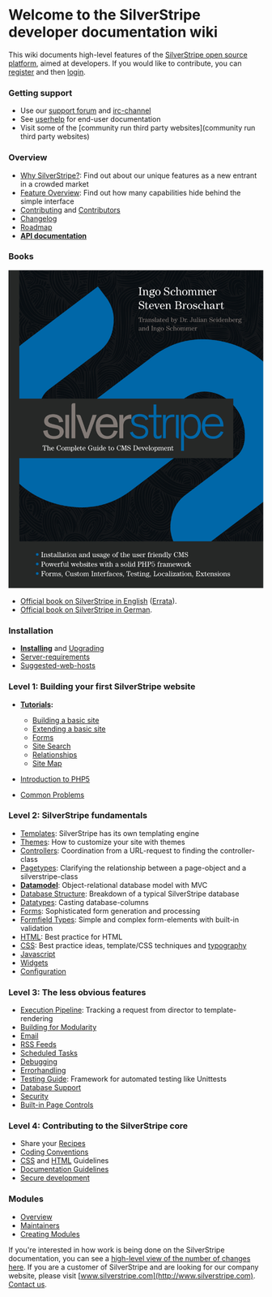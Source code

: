# Welcome to the SilverStripe developer documentation wiki

This wiki documents high-level features of the [SilverStripe open source platform](http://www.silverstripe.org), aimed
at developers. 
If you would like to contribute, you can [register](http://doc.silverstripe.com/doku.php?id=start&do=register) and then
[login](http://doc.silverstripe.com/doku.php?do=login&id=start).


###  Getting support

*  Use our [support forum](http://www.silverstripe.com/silverstripe-forum/) and [irc-channel](IRC)
*  See [userhelp](http://userhelp.silverstripe.com) for end-user documentation
*  Visit some of the [community run third party websites](community run third party websites)
    

### Overview

*  [Why SilverStripe?](http://silverstripe.com/overview/): Find out about our unique features as a new entrant in a
crowded market
*  [Feature Overview](http://silverstripe.com/overview/): Find out how many capabilities hide behind the simple
interface
*  [Contributing](http://www.silverstripe.com/how-to-contribute/) and [Contributors](Contributors)
*  [Changelog](Changelog)
*  [Roadmap](http://open.silverstripe.com/roadmap)
*  **[API documentation](http://api.silverstripe.org/current)**







###  Books

[![](images/silverstripe-cms-book-front-cover-design-june2009preview.png)](http://www.silverstripe.org/silverstripe-book)

*  [Official book on SilverStripe in English](http://www.silverstripe.org/silverstripe-book)
([Errata](silverstripe-book-errata)).
*  [Official book on SilverStripe in German](http://www.silverstripe.org/das-silverstripe-buch).


###  Installation

*  **[Installing](installation)** and [Upgrading](Upgrading) 
*  [Server-requirements](Server-requirements)
*  [Suggested-web-hosts](Suggested-web-hosts)



### Level 1: Building your first SilverStripe website

*  **[Tutorials](tutorials):**
    - [Building a basic site](tutorial/1-building-a-basic-site)
    - [Extending a basic site](tutorial/2-extending-a-basic-site)
    - [Forms](tutorial/3-forms)
    - [Site Search](tutorial/4-site-search)
    - [Relationships](tutorial/5-dataobject-relationship-management)
    - [Site Map](tutorial/site-map)

*  [Introduction to PHP5](http://devzone.zend.com/node/view/id/627)
*  [Common Problems](common-problems)




### Level 2: SilverStripe fundamentals

*  [Templates](templates): SilverStripe has its own templating engine
*  [Themes](themes): How to customize your site with themes
*  [Controllers](controllers): Coordination from a URL-request to finding the controller-class
*  [Pagetypes](page-types): Clarifying the relationship between a page-object and a silverstripe-class
*  **[Datamodel](datamodel)**: Object-relational database model with MVC
*  [Database Structure](database-structure): Breakdown of a typical SilverStripe database
*  [Datatypes](data-types): Casting database-columns
*  [Forms](form): Sophisticated form generation and processing
*  [Formfield Types](form-field-types): Simple and complex form-elements with built-in validation
*  [HTML](html): Best practice for HTML
*  [CSS](css): Best practice ideas, template/CSS techniques and [typography](typography)
*  [Javascript](javascript)
*  [Widgets](widgets)
*  [Configuration](configuration)



### Level 3: The less obvious features

*  [Execution Pipeline](execution-pipeline): Tracking a request from director to template-rendering
*  [Building for Modularity](building-for-modularity)
*  [Email](email)
*  [RSS Feeds](rssfeed)
*  [Scheduled Tasks](scheduledtask)
*  [Debugging](debugging)
*  [Errorhandling](error-handling)
*  [Testing Guide](testing-guide): Framework for automated testing like Unittests
*  [Database Support](database-support)
*  [Security](security)
*  [Built-in Page Controls](built-in-page-controls)



### Level 4: Contributing to the SilverStripe core

*  Share your [Recipes](recipes/start)
*  [Coding Conventions](coding-conventions)
*  [CSS](css) and [HTML](html) Guidelines
*  [Documentation Guidelines](documentation-guidelines)
*  [Secure development](secure-development)

### Modules

*  [Overview](modules)
*  [Maintainers](module-maintainers)
*  [Creating Modules](creating-modules)

If you're interested in how work is being done on the SilverStripe documentation, you can see a [high-level view of the
number of changes here](http://doc.silverstripe.com/changegraph.php). If you are a customer of SilverStripe and are
looking for our company website, please visit [www.silverstripe.com](http://www.silverstripe.com). [Contact
us](http://www.silverstripe.com/contact).
